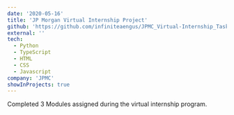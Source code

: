 ```yaml
---
date: '2020-05-16'
title: 'JP Morgan Virtual Internship Project'
github: 'https://github.com/infiniteaengus/JPMC_Virtual-Internship_Task3'
external: ''
tech:
  - Python
  - TypeScript
  - HTML
  - CSS
  - Javascript
company: 'JPMC'
showInProjects: true
---
```


Completed 3 Modules assigned during the virtual internship program.
